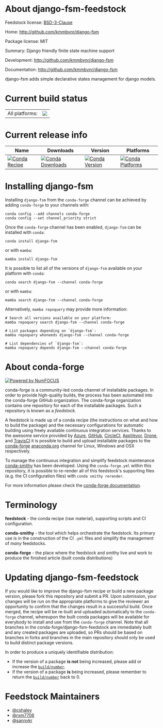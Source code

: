 About django-fsm-feedstock
==========================

Feedstock license: [BSD-3-Clause](https://github.com/conda-forge/django-fsm-feedstock/blob/main/LICENSE.txt)

Home: http://github.com/kmmbvnr/django-fsm

Package license: MIT

Summary: Django friendly finite state machine support

Development: http://github.com/kmmbvnr/django-fsm

Documentation: http://github.com/kmmbvnr/django-fsm

django-fsm adds simple declarative states management for django models.

Current build status
====================


<table><tr><td>All platforms:</td>
    <td>
      <a href="https://dev.azure.com/conda-forge/feedstock-builds/_build/latest?definitionId=2897&branchName=main">
        <img src="https://dev.azure.com/conda-forge/feedstock-builds/_apis/build/status/django-fsm-feedstock?branchName=main">
      </a>
    </td>
  </tr>
</table>

Current release info
====================

| Name | Downloads | Version | Platforms |
| --- | --- | --- | --- |
| [![Conda Recipe](https://img.shields.io/badge/recipe-django--fsm-green.svg)](https://anaconda.org/conda-forge/django-fsm) | [![Conda Downloads](https://img.shields.io/conda/dn/conda-forge/django-fsm.svg)](https://anaconda.org/conda-forge/django-fsm) | [![Conda Version](https://img.shields.io/conda/vn/conda-forge/django-fsm.svg)](https://anaconda.org/conda-forge/django-fsm) | [![Conda Platforms](https://img.shields.io/conda/pn/conda-forge/django-fsm.svg)](https://anaconda.org/conda-forge/django-fsm) |

Installing django-fsm
=====================

Installing `django-fsm` from the `conda-forge` channel can be achieved by adding `conda-forge` to your channels with:

```
conda config --add channels conda-forge
conda config --set channel_priority strict
```

Once the `conda-forge` channel has been enabled, `django-fsm` can be installed with `conda`:

```
conda install django-fsm
```

or with `mamba`:

```
mamba install django-fsm
```

It is possible to list all of the versions of `django-fsm` available on your platform with `conda`:

```
conda search django-fsm --channel conda-forge
```

or with `mamba`:

```
mamba search django-fsm --channel conda-forge
```

Alternatively, `mamba repoquery` may provide more information:

```
# Search all versions available on your platform:
mamba repoquery search django-fsm --channel conda-forge

# List packages depending on `django-fsm`:
mamba repoquery whoneeds django-fsm --channel conda-forge

# List dependencies of `django-fsm`:
mamba repoquery depends django-fsm --channel conda-forge
```


About conda-forge
=================

[![Powered by
NumFOCUS](https://img.shields.io/badge/powered%20by-NumFOCUS-orange.svg?style=flat&colorA=E1523D&colorB=007D8A)](https://numfocus.org)

conda-forge is a community-led conda channel of installable packages.
In order to provide high-quality builds, the process has been automated into the
conda-forge GitHub organization. The conda-forge organization contains one repository
for each of the installable packages. Such a repository is known as a *feedstock*.

A feedstock is made up of a conda recipe (the instructions on what and how to build
the package) and the necessary configurations for automatic building using freely
available continuous integration services. Thanks to the awesome service provided by
[Azure](https://azure.microsoft.com/en-us/services/devops/), [GitHub](https://github.com/),
[CircleCI](https://circleci.com/), [AppVeyor](https://www.appveyor.com/),
[Drone](https://cloud.drone.io/welcome), and [TravisCI](https://travis-ci.com/)
it is possible to build and upload installable packages to the
[conda-forge](https://anaconda.org/conda-forge) [anaconda.org](https://anaconda.org/)
channel for Linux, Windows and OSX respectively.

To manage the continuous integration and simplify feedstock maintenance
[conda-smithy](https://github.com/conda-forge/conda-smithy) has been developed.
Using the ``conda-forge.yml`` within this repository, it is possible to re-render all of
this feedstock's supporting files (e.g. the CI configuration files) with ``conda smithy rerender``.

For more information please check the [conda-forge documentation](https://conda-forge.org/docs/).

Terminology
===========

**feedstock** - the conda recipe (raw material), supporting scripts and CI configuration.

**conda-smithy** - the tool which helps orchestrate the feedstock.
                   Its primary use is in the construction of the CI ``.yml`` files
                   and simplify the management of *many* feedstocks.

**conda-forge** - the place where the feedstock and smithy live and work to
                  produce the finished article (built conda distributions)


Updating django-fsm-feedstock
=============================

If you would like to improve the django-fsm recipe or build a new
package version, please fork this repository and submit a PR. Upon submission,
your changes will be run on the appropriate platforms to give the reviewer an
opportunity to confirm that the changes result in a successful build. Once
merged, the recipe will be re-built and uploaded automatically to the
`conda-forge` channel, whereupon the built conda packages will be available for
everybody to install and use from the `conda-forge` channel.
Note that all branches in the conda-forge/django-fsm-feedstock are
immediately built and any created packages are uploaded, so PRs should be based
on branches in forks and branches in the main repository should only be used to
build distinct package versions.

In order to produce a uniquely identifiable distribution:
 * If the version of a package **is not** being increased, please add or increase
   the [``build/number``](https://docs.conda.io/projects/conda-build/en/latest/resources/define-metadata.html#build-number-and-string).
 * If the version of a package **is** being increased, please remember to return
   the [``build/number``](https://docs.conda.io/projects/conda-build/en/latest/resources/define-metadata.html#build-number-and-string)
   back to 0.

Feedstock Maintainers
=====================

* [@cshaley](https://github.com/cshaley/)
* [@rxm7706](https://github.com/rxm7706/)
* [@sannykr](https://github.com/sannykr/)

